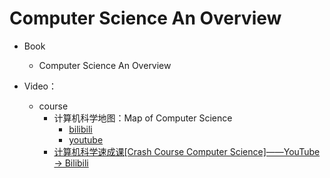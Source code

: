 # Computer Science An Overview


* Book
   * Computer Science An Overview

* Video： 
   * course 
      * 计算机科学地图：Map of Computer Science  
        * [bilibili](https://www.bilibili.com/video/av21096859?from=search&seid=16370583374760966611)
        * [youtube](https://www.youtube.com/watch?v=SzJ46YA_RaA)
      * [计算机科学速成课\[Crash Course Computer Science\]——YouTube -&gt; Bilibili](https://www.bilibili.com/video/av21376839?from=search&amp;seid=9162856292795471868\\)



